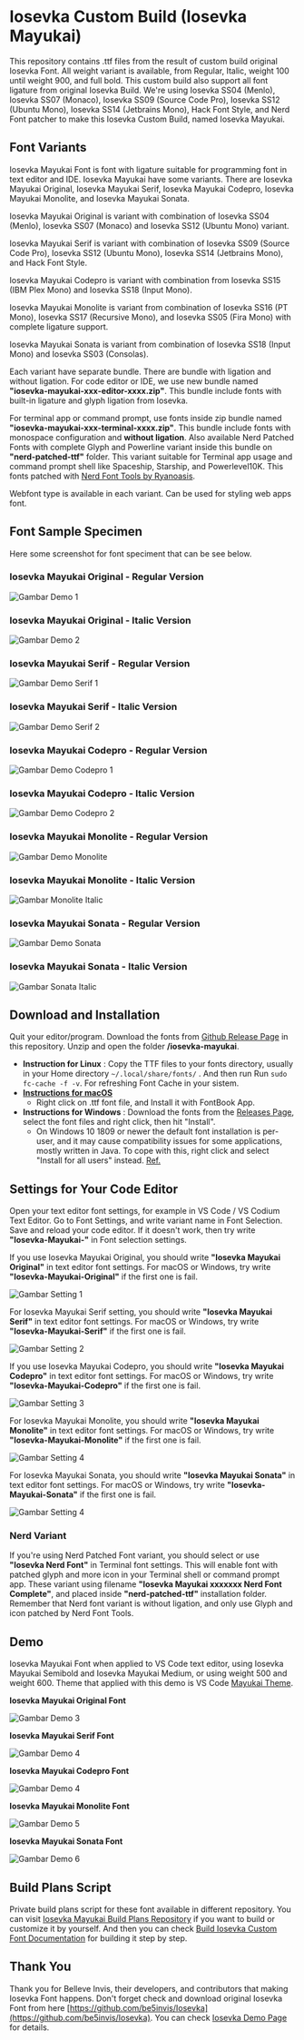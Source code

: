 # Iosevka Custom Build (Iosevka Mayukai)

This repository contains .ttf files from the result of custom build original Iosevka Font. All weight variant is available, from Regular, Italic, weight 100 until weight 900, and full bold. This custom build also support all font ligature from original Iosevka Build. We're using Iosevka SS04 (Menlo), Iosevka SS07 (Monaco), Iosevka SS09 (Source Code Pro), Iosevka SS12 (Ubuntu Mono), Iosevka SS14 (Jetbrains Mono), Hack Font Style, and Nerd Font patcher to make this Iosevka Custom Build, named Iosevka Mayukai.

## Font Variants

Iosevka Mayukai Font is font with ligature suitable for programming font in text editor and IDE. Iosevka Mayukai have some variants. There are Iosevka Mayukai Original, Iosevka Mayukai Serif, Iosevka Mayukai Codepro, Iosevka Mayukai Monolite, and Iosevka Mayukai Sonata. 

Iosevka Mayukai Original is variant with combination of Iosevka SS04 (Menlo), Iosevka SS07 (Monaco) and Iosevka SS12 (Ubuntu Mono) variant.

Iosevka Mayukai Serif is variant with combination of Iosevka SS09 (Source Code Pro), Iosevka SS12 (Ubuntu Mono), Iosevka SS14 (Jetbrains Mono), and Hack Font Style. 

Iosevka Mayukai Codepro is variant with combination from Iosevka SS15 (IBM Plex Mono) and Iosevka SS18 (Input Mono).

Iosevka Mayukai Monolite is variant from combination of Iosevka SS16 (PT Mono), Iosevka SS17 (Recursive Mono), and Iosevka SS05 (Fira Mono) with complete ligature support.

Iosevka Mayukai Sonata is variant from combination of Iosevka SS18 (Input Mono) and Iosevka SS03 (Consolas).

Each variant have separate bundle. There are bundle with ligation and without ligation. For code editor or IDE, we use new bundle named **"iosevka-mayukai-xxx-editor-xxxx.zip"**. This bundle include fonts with built-in ligature and glyph ligation from Iosevka.

For terminal app or command prompt, use fonts inside zip bundle named **"iosevka-mayukai-xxx-terminal-xxxx.zip"**. This bundle include fonts with monospace configuration and **without ligation**. Also available Nerd Patched Fonts with complete Glyph and Powerline variant inside this bundle on **"nerd-patched-ttf"** folder. This variant suitable for Terminal app usage and command prompt shell like Spaceship, Starship, and Powerlevel10K. This fonts patched with [Nerd Font Tools by Ryanoasis](https://github.com/ryanoasis/nerd-fonts).

Webfont type is available in each variant. Can be used for styling web apps font.

## Font Sample Specimen

Here some screenshot for font speciment that can be see below.

### Iosevka Mayukai Original - Regular Version

![Gambar Demo 1](https://raw.githubusercontent.com/Iosevka-Mayukai/Iosevka-Mayukai/master/sampel-original.png)

### Iosevka Mayukai Original - Italic Version

![Gambar Demo 2](https://raw.githubusercontent.com/Iosevka-Mayukai/Iosevka-Mayukai/master/sampel-original-italic.png)

### Iosevka Mayukai Serif - Regular Version

![Gambar Demo Serif 1](https://raw.githubusercontent.com/Iosevka-Mayukai/Iosevka-Mayukai/master/sampel-serif.png)

### Iosevka Mayukai Serif - Italic Version

![Gambar Demo Serif 2](https://raw.githubusercontent.com/Iosevka-Mayukai/Iosevka-Mayukai/master/sampel-serif-italic.png)

### Iosevka Mayukai Codepro - Regular Version

![Gambar Demo Codepro 1](https://raw.githubusercontent.com/Iosevka-Mayukai/Iosevka-Mayukai/master/sampel-codepro.png)

### Iosevka Mayukai Codepro - Italic Version

![Gambar Demo Codepro 2](https://raw.githubusercontent.com/Iosevka-Mayukai/Iosevka-Mayukai/master/sampel-codepro-italic.png)

### Iosevka Mayukai Monolite - Regular Version

![Gambar Demo Monolite](https://raw.githubusercontent.com/Iosevka-Mayukai/Iosevka-Mayukai/master/sampel-monolite.png)

### Iosevka Mayukai Monolite - Italic Version

![Gambar Monolite Italic](https://raw.githubusercontent.com/Iosevka-Mayukai/Iosevka-Mayukai/master/sampel-monolite-italic.png)

### Iosevka Mayukai Sonata - Regular Version

![Gambar Demo Sonata](https://raw.githubusercontent.com/Iosevka-Mayukai/Iosevka-Mayukai/master/sampel-sonata.png)
### Iosevka Mayukai Sonata - Italic Version

![Gambar Sonata Italic](https://raw.githubusercontent.com/Iosevka-Mayukai/Iosevka-Mayukai/master/sampel-sonata-italic.png)

## Download and Installation

Quit your editor/program. Download the fonts from [Github Release Page](https://github.com/Iosevka-Mayukai/Iosevka-Mayukai/releases) in this repository. Unzip and open the folder **/iosevka-mayukai**.

- **Instruction for Linux** : Copy the TTF files to your fonts directory, usually in your Home directory `~/.local/share/fonts/` . And then run Run `sudo fc-cache -f -v`. For refreshing Font Cache in your sistem.
- **[Instructions for macOS](http://support.apple.com/kb/HT2509)**
  - Right click on .ttf font file, and Install it with FontBook App.
- **Instructions for Windows** : Download the fonts from the [Releases Page](https://github.com/Iosevka-Mayukai/Iosevka-Mayukai/releases), select the font files and right click, then hit "Install".
  - On Windows 10 1809 or newer the default font installation is per-user, and it may cause compatibility issues for some applications, mostly written in Java. To cope with this, right click and select "Install for all users" instead. [Ref.](https://youtrack.jetbrains.com/issue/JRE-1166?p=IDEA-200145)

## Settings for Your Code Editor

Open your text editor font settings, for example in VS Code / VS Codium Text Editor. Go to Font Settings, and write variant name in Font Selection. Save and reload your code editor. If it doesn't work, then try write **"Iosevka-Mayukai-<variant name>"** in Font selection settings.

If you use Iosevka Mayukai Original, you should write **"Iosevka Mayukai Original"** in text editor font settings. For macOS or Windows, try write **"Iosevka-Mayukai-Original"** if the first one is fail.

![Gambar Setting 1](https://raw.githubusercontent.com/Iosevka-Mayukai/Iosevka-Mayukai/master/setting-iosevka-mayukai-original.png)

For Iosevka Mayukai Serif setting, you should write **"Iosevka Mayukai Serif"** in text editor font settings. For macOS or Windows, try write **"Iosevka-Mayukai-Serif"** if the first one is fail.

![Gambar Setting 2](https://raw.githubusercontent.com/Iosevka-Mayukai/Iosevka-Mayukai/master/setting-iosevka-mayukai-serif.png)

If you use Iosevka Mayukai Codepro, you should write **"Iosevka Mayukai Codepro"** in text editor font settings. For macOS or Windows, try write **"Iosevka-Mayukai-Codepro"** if the first one is fail.

![Gambar Setting 3](https://raw.githubusercontent.com/Iosevka-Mayukai/Iosevka-Mayukai/master/setting-iosevka-mayukai-codepro.png)

For Iosevka Mayukai Monolite, you should write **"Iosevka Mayukai Monolite"** in text editor font settings. For macOS or Windows, try write **"Iosevka-Mayukai-Monolite"** if the first one is fail.

![Gambar Setting 4](https://raw.githubusercontent.com/Iosevka-Mayukai/Iosevka-Mayukai/master/setting-iosevka-mayukai-monolite.png)

For Iosevka Mayukai Sonata, you should write **"Iosevka Mayukai Sonata"** in text editor font settings. For macOS or Windows, try write **"Iosevka-Mayukai-Sonata"** if the first one is fail.

![Gambar Setting 4](https://raw.githubusercontent.com/Iosevka-Mayukai/Iosevka-Mayukai/master/setting-iosevka-mayukai-sonata.png)

### Nerd Variant

If you're using Nerd Patched Font variant, you should select or use **"Iosevka Nerd Font"** in Terminal font settings. This will enable font with patched glyph and more icon in your Terminal shell or command prompt app. These variant using filename **"Iosevka Mayukai xxxxxxx Nerd Font Complete"**, and placed inside **"nerd-patched-ttf"** installation folder. Remember that Nerd font variant is without ligation, and only use Glyph and icon patched by Nerd Font Tools.

## Demo

Iosevka Mayukai Font when applied to VS Code text editor, using Iosevka Mayukai Semibold and Iosevka Mayukai Medium, or using weight 500 and weight 600. Theme that applied with this demo is VS Code [Mayukai Theme](https://marketplace.visualstudio.com/items?itemName=GulajavaMinistudio.mayukaithemevsc).

**Iosevka Mayukai Original Font**

![Gambar Demo 3](https://raw.githubusercontent.com/Iosevka-Mayukai/Iosevka-Mayukai/master/code_iosevkamayukai.png)

**Iosevka Mayukai Serif Font**

![Gambar Demo 4](https://raw.githubusercontent.com/Iosevka-Mayukai/Iosevka-Mayukai/master/code-iosevka-mayukai-serif.png)

**Iosevka Mayukai Codepro Font**

![Gambar Demo 4](https://raw.githubusercontent.com/Iosevka-Mayukai/Iosevka-Mayukai/master/code_iosevka_mayukai_codepro.png)

**Iosevka Mayukai Monolite Font**

![Gambar Demo 5](https://raw.githubusercontent.com/Iosevka-Mayukai/Iosevka-Mayukai/master/code_mayukai_monolite.png)

**Iosevka Mayukai Sonata Font**

![Gambar Demo 6](https://raw.githubusercontent.com/Iosevka-Mayukai/Iosevka-Mayukai/master/code-iosevka-mayukai-sonata.png)

## Build Plans Script

Private build plans script for these font available in different repository. You can visit [Iosevka Mayukai Build Plans Repository](https://github.com/Iosevka-Mayukai/HowToBuild) if you want to build or customize it by yourself. And then you can check [Build Iosevka Custom Font Documentation](https://github.com/be5invis/Iosevka#building-from-source) for building it step by step.

## Thank You

Thank you for Belleve Invis, their developers, and contributors that making Iosevka Font happens. Don't forget check and download original Iosevka Font from here [https://github.com/be5invis/Iosevka](https://github.com/be5invis/Iosevka). You can check [Iosevka Demo Page](https://typeof.net/Iosevka/) for details.
